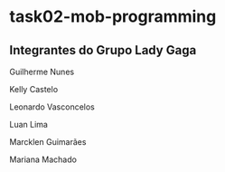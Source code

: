 # task02-mob-programming

## Integrantes do Grupo Lady Gaga

Guilherme Nunes  

Kelly Castelo  

Leonardo Vasconcelos  

Luan Lima  

Marcklen Guimarães  

Mariana Machado  
